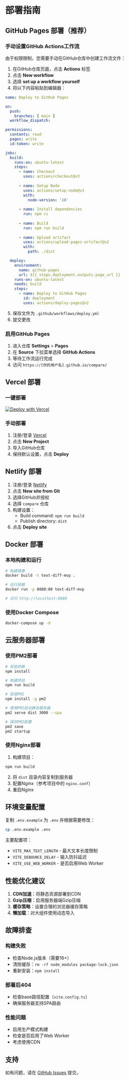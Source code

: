 # 部署指南

## GitHub Pages 部署（推荐）

### 手动设置GitHub Actions工作流

由于权限限制，您需要手动在GitHub仓库中创建工作流文件：

1. 在GitHub仓库页面，点击 **Actions** 标签
2. 点击 **New workflow**
3. 选择 **set up a workflow yourself**
4. 将以下内容粘贴到编辑器：

```yaml
name: Deploy to GitHub Pages

on:
  push:
    branches: [ main ]
  workflow_dispatch:

permissions:
  contents: read
  pages: write
  id-token: write

jobs:
  build:
    runs-on: ubuntu-latest
    steps:
      - name: Checkout
        uses: actions/checkout@v3
        
      - name: Setup Node
        uses: actions/setup-node@v3
        with:
          node-version: '18'
          
      - name: Install dependencies
        run: npm ci
        
      - name: Build
        run: npm run build
        
      - name: Upload artifact
        uses: actions/upload-pages-artifact@v2
        with:
          path: ./dist

  deploy:
    environment:
      name: github-pages
      url: ${{ steps.deployment.outputs.page_url }}
    runs-on: ubuntu-latest
    needs: build
    steps:
      - name: Deploy to GitHub Pages
        id: deployment
        uses: actions/deploy-pages@v2
```

5. 保存文件为 `.github/workflows/deploy.yml`
6. 提交更改

### 启用GitHub Pages

1. 进入仓库 **Settings** > **Pages**
2. 在 **Source** 下拉菜单选择 **GitHub Actions**
3. 等待工作流运行完成
4. 访问 `https://[你的用户名].github.io/compare/`

## Vercel 部署

### 一键部署

[![Deploy with Vercel](https://vercel.com/button)](https://vercel.com/new/clone?repository-url=https://github.com/JLcbs/compare)

### 手动部署

1. 注册/登录 [Vercel](https://vercel.com)
2. 点击 **New Project**
3. 导入GitHub仓库
4. 保持默认设置，点击 **Deploy**

## Netlify 部署

1. 注册/登录 [Netlify](https://netlify.com)
2. 点击 **New site from Git**
3. 选择GitHub并授权
4. 选择 `compare` 仓库
5. 构建设置：
   - Build command: `npm run build`
   - Publish directory: `dist`
6. 点击 **Deploy site**

## Docker 部署

### 本地构建和运行

```bash
# 构建镜像
docker build -t text-diff-mvp .

# 运行容器
docker run -p 8080:80 text-diff-mvp

# 访问 http://localhost:8080
```

### 使用Docker Compose

```bash
docker-compose up -d
```

## 云服务器部署

### 使用PM2部署

```bash
# 安装依赖
npm install

# 构建项目
npm run build

# 安装PM2
npm install -g pm2

# 使用PM2启动静态服务器
pm2 serve dist 3000 --spa

# 保存PM2配置
pm2 save
pm2 startup
```

### 使用Nginx部署

1. 构建项目：
```bash
npm run build
```

2. 将 `dist` 目录内容复制到服务器
3. 配置Nginx（参考项目中的 `nginx.conf`）
4. 重启Nginx

## 环境变量配置

复制 `.env.example` 为 `.env` 并根据需要修改：

```bash
cp .env.example .env
```

主要配置项：
- `VITE_MAX_TEXT_LENGTH` - 最大文本长度限制
- `VITE_DEBOUNCE_DELAY` - 输入防抖延迟
- `VITE_USE_WEB_WORKER` - 是否启用Web Worker

## 性能优化建议

1. **CDN加速**：将静态资源部署到CDN
2. **Gzip压缩**：启用服务器端Gzip压缩
3. **缓存策略**：设置合理的浏览器缓存策略
4. **懒加载**：对大组件使用动态导入

## 故障排查

### 构建失败
- 检查Node.js版本（需要16+）
- 清除缓存：`rm -rf node_modules package-lock.json`
- 重新安装：`npm install`

### 部署后404
- 检查base路径配置（`vite.config.ts`）
- 确保服务器支持SPA路由

### 性能问题
- 启用生产模式构建
- 检查是否启用了Web Worker
- 考虑使用CDN

## 支持

如有问题，请在 [GitHub Issues](https://github.com/JLcbs/compare/issues) 提交。